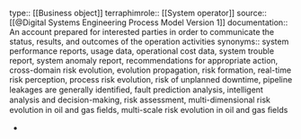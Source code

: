 type:: [[Business object]]
terraphimrole:: [[System operator]]
source:: [[@Digital Systems Engineering Process Model Version 1]]
documentation:: An account prepared for interested parties in order to communicate the status, results, and outcomes of the operation activities
synonyms:: system performance reports, usage data, operational cost data, system trouble report, system anomaly report, recommendations for appropriate action, cross-domain risk evolution, evolution propagation, risk formation, real-time risk perception, process risk evolution, risk of unplanned downtime, pipeline leakages are generally identiﬁed, fault prediction analysis, intelligent analysis and decision-making, risk assessment, multi-dimensional risk evolution in oil and gas ﬁelds, multi-scale risk evolution in oil and gas ﬁelds

-